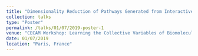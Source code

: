 ```yaml
---
title: "Dimensionality Reduction of Pathways Generated from Interactive Molecular Dynamics"
collection: talks
type: "Poster"
permalink: /talks/01/07/2019-poster-1
venue: "CECAM Workshop: Learning the Collective Variables of Biomolecular Processes"
date: 01/07/2019
location: "Paris, France"
---
```

